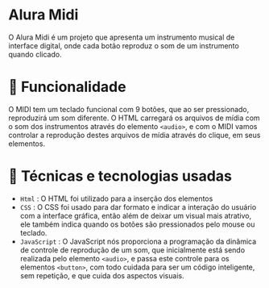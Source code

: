 # Alura Midi

O Alura Midi é um projeto que apresenta um instrumento musical de interface digital, onde cada botão reproduz o som de um instrumento quando clicado.

# 🔨 Funcionalidade
O MIDI tem um teclado funcional com 9 botões, que ao ser pressionado, reproduzirá um som diferente. O HTML carregará os arquivos de mídia com o som dos instrumentos através do elemento `<audio>`, e com o MIDI vamos controlar a reprodução destes arquivos de mídia através do clique, em seus elementos.

# 📍 Técnicas e tecnologias usadas

- `Html` : O HTML foi utilizado para a inserção dos elementos <audio>, que irão prover para o JavaScript os controles de reprodução da mídia carregada. 
- `CSS` : O CSS foi usado para dar formato e indicar a interação do usuário com a interface gráfica, então além de deixar um visual mais atrativo, ele também indica quando os botões são pressionados pelo mouse ou teclado.
- `JavaScript` : O JavaScript nós proporciona a programação da dinâmica de controle de reprodução de um som, que inicialmente está sendo realizada pelo elemento `<audio>`, e passa este controle para os elementos `<button>`, com todo cuidada para ser um código inteligente, sem repetição, e que cuida dos aspectos visuais.
